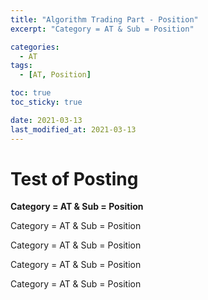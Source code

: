 ```yaml
---
title: "Algorithm Trading Part - Position"
excerpt: "Category = AT & Sub = Position"

categories:
  - AT
tags:
  - [AT, Position]

toc: true
toc_sticky: true

date: 2021-03-13
last_modified_at: 2021-03-13
---
```


# Test of Posting
**Category = AT & Sub = Position**

Category = AT & Sub = Position

Category = AT & Sub = Position

Category = AT & Sub = Position

Category = AT & Sub = Position